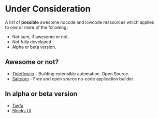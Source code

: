 # Under Consideration

A list of **possible** awesome nocode and lowcode ressources which applies to one or more of the following:

- Not sure, if awesome or not.
- Not fully developed.
- Alpha or beta version.

## Awesome or not?

- [Tideflow.io](https://www.tideflow.io/) - Building extensible automation. Open Source.
- [Saltcorn](https://saltcorn.com/) - Free and open source no-code application builder.

## In alpha or beta version

- [Tayfa](https://usetayfa.com/)
- [Blocks UI](https://blocks-ui.com/)
